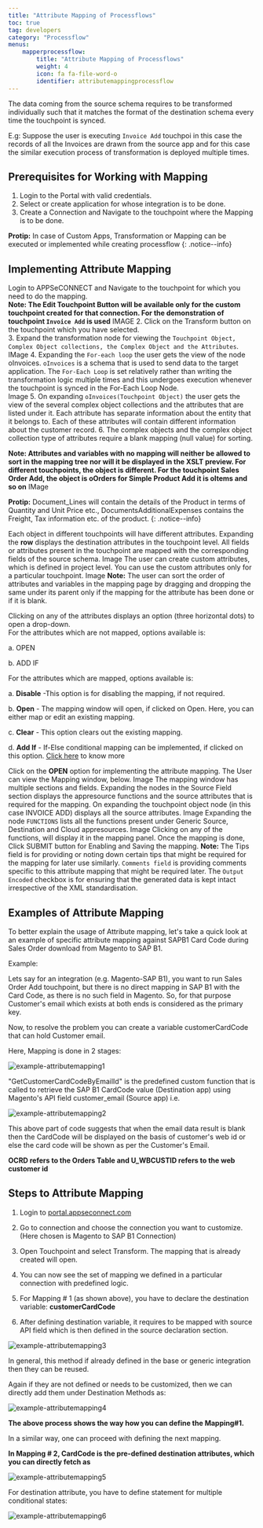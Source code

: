 ```yaml
---
title: "Attribute Mapping of Processflows"
toc: true
tag: developers
category: "Processflow"
menus: 
    mapperprocessflow:
        title: "Attribute Mapping of Processflows"
        weight: 4
        icon: fa fa-file-word-o
        identifier: attributemappingprocessflow
---
```


The data coming from the source schema requires to be transformed individually such that it matches the format 
of the destination schema every time the touchpoint is synced.

E.g: Suppose the user is executing `Invoice Add` touchpoi in this case
the records of all the Invoices are drawn from the source app and for this case the similar 
execution process of transformation is deployed multiple times. 

## Prerequisites for Working with Mapping

1.	Login to the Portal with valid credentials.
2.	Select or create application for whose integration is to be done.
3.	Create a Connection and Navigate to the touchpoint where the Mapping is to be done.

**Protip:** In case of Custom Apps, Transformation or Mapping can be executed or implemented while creating processflow
{: .notice--info}

## Implementing Attribute Mapping

Login to APPSeCONNECT and Navigate to the touchpoint for which you need to do the mapping.       
**Note: The Edit Touchpoint Button will be available only for the custom touchpoint created for that connection. For the demonstration of touchpoint `Invoice Add` is used**
IMAGE
2.	Click on the Transform button on the touchpoint which you have selected.   
3.	Expand the transformation node for viewing the `Touchpoint Object, Complex Object collections, the Complex Object and the Attributes`.
IMage
4. Expanding the `For-each loop` the user gets the view of the node oInvoices. `oInvoices` is a schema
  that is used to send data to the target application. The `For-Each Loop` is set relatively rather than writing the transformation logic multiple times and
  this undergoes execution whenever the touchpoint is synced in the For-Each Loop Node.  
Image
5.	On expanding `oInvoices(Touchpoint Object)` the user gets the view of the several complex object collections 
    and the attributes that are listed under it. Each attribute has separate information about the entity that 
    it belongs to. Each of these attributes will contain different information about the customer record. 
6.	The complex objects and the complex object collection type of attributes require a blank mapping (null value) for sorting.     

**Note: Attributes and variables with no mapping will neither be allowed to sort in the mapping tree nor will it be displayed in the XSLT preview.
          For different touchpoints, the object is different. For the touchpoint Sales Order Add, the object is oOrders for Simple Product Add it is oItems and so on**
IMage

**Protip:** Document_Lines will contain the details of the Product in terms of Quantity and Unit Price etc., 
DocumentsAdditionalExpenses contains the Freight, Tax information etc. of the product.
{: .notice--info} 

Each object in different touchpoints will have different attributes. 
Expanding the **row** displays the destination attributes in the touchpoint level.
All fields or attributes present in the touchpoint are mapped with the corresponding fields of the source schema.
Image
The user can create custom attributes, which is defined in project level. You can use the custom attributes only for a particular touchpoint.
Image
**Note:** The user can sort the order of attributes and variables in the mapping page by dragging and dropping the same 
under its parent only if the mapping for the attribute has been done or if it is blank.

Clicking on any of the attributes displays an option (three horizontal dots) to open a drop-down.   
For the attributes which are not mapped, options available is:   

a. OPEN 

b. ADD IF
  
For the attributes which are mapped, options available is:
 
a.	**Disable** -This option is for disabling the mapping, if not required.

b.	**Open** - The mapping window will open, if clicked on Open. Here, you can either map or edit an existing mapping.

c.	**Clear** - This option clears out the existing mapping.

d.	**Add If** - If-Else conditional mapping can be implemented, if clicked on this option. [Click here](/transformation/define-logic-over-destination-mapping/) to know more

Click on the **OPEN** option for implementing the attribute mapping. The User can view the Mapping window, below.
Image
The mapping window has multiple sections and fields. Expanding the nodes in the Source Field section displays the appresource functions 
and the source attributes that is required for the mapping. On expanding the touchpoint object node (in this case INVOICE ADD) displays all the source attributes.
Image
Expanding the node `FUNCTIONS` lists all the functions present under Generic Source, Destination and Cloud appresources. 
Image
Clicking on any of the functions, will display it in the mapping panel. Once the mapping is done, Click SUBMIT button for Enabling and Saving the mapping. 
**Note:** The Tips field is for providing or noting down certain tips that might be required for the mapping for 
later use similarly. `Comments field` is providing comments specific to this attribute mapping that might be 
required later. The `Output Encoded` checkbox is for ensuring that the generated data is kept intact 
irrespective of the XML standardisation. 

## Examples of Attribute Mapping

To better explain the usage of Attribute mapping, let's take a quick look at an example of specific 
attribute mapping against SAPB1 Card Code during Sales Order download from Magento to SAP B1.

Example:

Lets say for an integration (e.g. Magento-SAP B1), you want to run Sales Order Add touchpoint, 
but there is no direct mapping in SAP B1 with the Card Code, as there is no such field in Magento. 
So, for that purpose Customer's email which exists at both ends is considered as the primary key. 

Now, to resolve the problem you can create a variable customerCardCode that can hold Customer email.

Here, Mapping is done in 2 stages:

![example-attributemapping1](/staticfiles/Transformation/media/example-attributemapping1.png)

"GetCustomerCardCodeByEmailId" is the predefined custom function that is called to retrieve the SAP B1 CardCode value (Destination app) using Magento's API field customer_email (Source app) i.e. 

![example-attributemapping2](/staticfiles/Transformation/media/example-attributemapping2.png)

This above part of code suggests that when the email data result is blank then the CardCode will be displayed on the basis of customer's web id or else the card code will be shown as per the Customer's Email. 

**OCRD refers to the Orders Table and U_WBCUSTID refers to the web customer id**

## Steps to Attribute Mapping

1. Login to [portal.appseconnect.com](https://portal.appseconnect.com/Account/Login?ReturnUrl=%2f#!)

2. Go to connection and choose the connection you want to customize. (Here chosen is Magento to SAP B1 Connection)

3. Open Touchpoint and select Transform. The mapping that is already created will open. 

4. You can now see the set of mapping we defined in a particular connection with predefined logic. 

5. For Mapping # 1 (as shown above), you have to declare the destination variable: **customerCardCode**

6. After defining destination variable, it requires to be mapped with source API field which is then defined in the source declaration section.

![example-attributemapping3](/staticfiles/Transformation/media/example-attributemapping3.png)

In general, this method if already defined in the base or generic integration then they can be reused.

Again if they are not defined or needs to be customized, then we can directly add them under Destination Methods as:

![example-attributemapping4](/staticfiles/Transformation/media/example-attributemapping4.png)

**The above process shows the way how you can define the Mapping#1.**

In a similar way, one can proceed with defining the next mapping.

**In Mapping # 2, CardCode is the pre-defined destination attributes, which you can directly fetch as**

![example-attributemapping5](/staticfiles/Transformation/media/example-attributemapping5.png)

For destination attribute, you have to define <choose><when> statement for multiple conditional states:

![example-attributemapping6](/staticfiles/Transformation/media/example-attributemapping6.png)





 
